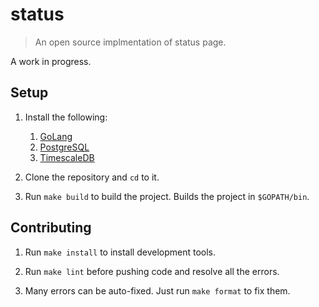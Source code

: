 # status

> An open source implmentation of status page.

A work in progress.

## Setup

1. Install the following:
    1. [GoLang](https://golang.org/doc/install)
    1. [PostgreSQL](https://www.postgresql.org/download/)
    1. [TimescaleDB](https://docs.timescale.com/latest/getting-started/installation)

1. Clone the repository and `cd` to it.

1. Run `make build` to build the project. Builds the project in `$GOPATH/bin`.

## Contributing

1. Run `make install` to install development tools.

1. Run `make lint` before pushing code and resolve all the errors.

1. Many errors can be auto-fixed. Just run `make format` to fix them.
